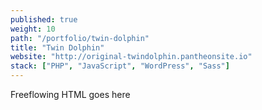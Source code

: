 ```yaml
---
published: true
weight: 10
path: "/portfolio/twin-dolphin"
title: "Twin Dolphin"
website: "http://original-twindolphin.pantheonsite.io"
stack: ["PHP", "JavaScript", "WordPress", "Sass"]
---
```


Freeflowing HTML goes here